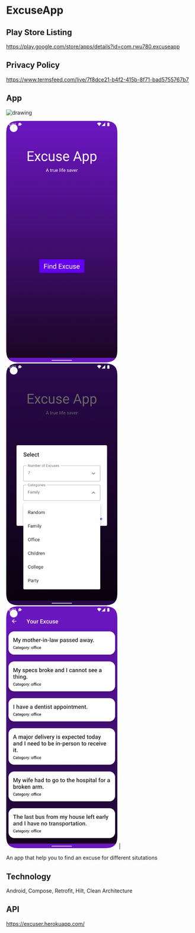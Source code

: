 # ExcuseApp

## Play Store Listing
https://play.google.com/store/apps/details?id=com.rwu780.excuseapp

## Privacy Policy
https://www.termsfeed.com/live/7f8dce21-b4f2-415b-8f71-bad5755767b7

## App
<img src="screen_shots/demo.gif" alt="drawing" width="300"/>


<p float="left">
<img src="screen_shots/Main_Screen.png" alt="drawing" width="300"/>
<img src="screen_shots/select_category.png" alt="drawing" width="300"/>
<img src="screen_shots/excuse_screen.png" alt="drawing" width="300"/> |
</p>

An app that help you to find an excuse for different situtations

## Technology
Android, Compose, Retrofit, Hilt, Clean Architecture

## API
https://excuser.herokuapp.com/
